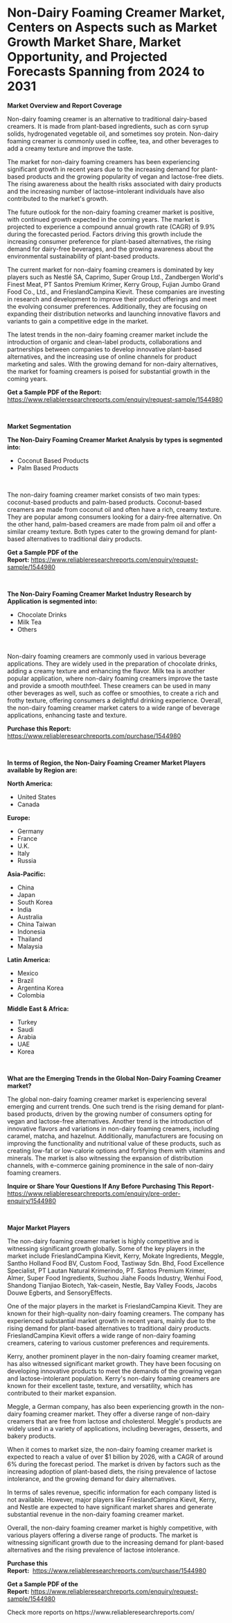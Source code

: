 <p><h1>Non-Dairy Foaming Creamer Market, Centers on Aspects such as Market Growth Market Share, Market Opportunity, and Projected Forecasts Spanning from 2024 to 2031</h1></p><p><strong>Market Overview and Report Coverage</strong></p>
<p><p>Non-dairy foaming creamer is an alternative to traditional dairy-based creamers. It is made from plant-based ingredients, such as corn syrup solids, hydrogenated vegetable oil, and sometimes soy protein. Non-dairy foaming creamer is commonly used in coffee, tea, and other beverages to add a creamy texture and improve the taste.</p><p>The market for non-dairy foaming creamers has been experiencing significant growth in recent years due to the increasing demand for plant-based products and the growing popularity of vegan and lactose-free diets. The rising awareness about the health risks associated with dairy products and the increasing number of lactose-intolerant individuals have also contributed to the market's growth.</p><p>The future outlook for the non-dairy foaming creamer market is positive, with continued growth expected in the coming years. The market is projected to experience a compound annual growth rate (CAGR) of 9.9% during the forecasted period. Factors driving this growth include the increasing consumer preference for plant-based alternatives, the rising demand for dairy-free beverages, and the growing awareness about the environmental sustainability of plant-based products.</p><p>The current market for non-dairy foaming creamers is dominated by key players such as Nestlé SA, Caprimo, Super Group Ltd., Zandbergen World's Finest Meat, PT Santos Premium Krimer, Kerry Group, Fujian Jumbo Grand Food Co., Ltd., and FrieslandCampina Kievit. These companies are investing in research and development to improve their product offerings and meet the evolving consumer preferences. Additionally, they are focusing on expanding their distribution networks and launching innovative flavors and variants to gain a competitive edge in the market.</p><p>The latest trends in the non-dairy foaming creamer market include the introduction of organic and clean-label products, collaborations and partnerships between companies to develop innovative plant-based alternatives, and the increasing use of online channels for product marketing and sales. With the growing demand for non-dairy alternatives, the market for foaming creamers is poised for substantial growth in the coming years.</p></p>
<p><strong>Get a Sample PDF of the Report:</strong> <a href="https://www.reliableresearchreports.com/enquiry/request-sample/1544980">https://www.reliableresearchreports.com/enquiry/request-sample/1544980</a></p>
<p>&nbsp;</p>
<p><strong>Market Segmentation</strong></p>
<p><strong>The Non-Dairy Foaming Creamer Market Analysis by types is segmented into:</strong></p>
<p><ul><li>Coconut Based Products</li><li>Palm Based Products</li></ul></p>
<p>&nbsp;</p>
<p><p>The non-dairy foaming creamer market consists of two main types: coconut-based products and palm-based products. Coconut-based creamers are made from coconut oil and often have a rich, creamy texture. They are popular among consumers looking for a dairy-free alternative. On the other hand, palm-based creamers are made from palm oil and offer a similar creamy texture. Both types cater to the growing demand for plant-based alternatives to traditional dairy products.</p></p>
<p><strong>Get a Sample PDF of the Report:</strong>&nbsp;<a href="https://www.reliableresearchreports.com/enquiry/request-sample/1544980">https://www.reliableresearchreports.com/enquiry/request-sample/1544980</a></p>
<p>&nbsp;</p>
<p><strong>The Non-Dairy Foaming Creamer Market Industry Research by Application is segmented into:</strong></p>
<p><ul><li>Chocolate Drinks</li><li>Milk Tea</li><li>Others</li></ul></p>
<p>&nbsp;</p>
<p><p>Non-dairy foaming creamers are commonly used in various beverage applications. They are widely used in the preparation of chocolate drinks, adding a creamy texture and enhancing the flavor. Milk tea is another popular application, where non-dairy foaming creamers improve the taste and provide a smooth mouthfeel. These creamers can be used in many other beverages as well, such as coffee or smoothies, to create a rich and frothy texture, offering consumers a delightful drinking experience. Overall, the non-dairy foaming creamer market caters to a wide range of beverage applications, enhancing taste and texture.</p></p>
<p><strong>Purchase this Report:</strong>&nbsp; <a href="https://www.reliableresearchreports.com/purchase/1544980">https://www.reliableresearchreports.com/purchase/1544980</a></p>
<p>&nbsp;</p>
<p><strong>In terms of Region, the Non-Dairy Foaming Creamer Market Players available by Region are:</strong></p>
<p>
    <p> <strong> North America: </strong>
        <ul>
            <li>United States</li>
            <li>Canada</li>
        </ul>
        </p> 
    <p> <strong> Europe: </strong>
        <ul>
            <li>Germany</li>
            <li>France</li>
            <li>U.K.</li>
            <li>Italy</li>
            <li>Russia</li>
        </ul>
        </p> 
    <p> <strong> Asia-Pacific: </strong>
        <ul>
            <li>China</li>
            <li>Japan</li>
            <li>South Korea</li>
            <li>India</li>
            <li>Australia</li>
            <li>China Taiwan</li>
            <li>Indonesia</li>
            <li>Thailand</li>
            <li>Malaysia</li>
        </ul>
        </p> 
    <p> <strong> Latin America: </strong>
        <ul>
            <li>Mexico</li>
            <li>Brazil</li>
            <li>Argentina Korea</li>
            <li>Colombia</li>
        </ul>
        </p> 
    <p> <strong> Middle East & Africa: </strong>
        <ul>
            <li>Turkey</li>
            <li>Saudi</li>
            <li>Arabia</li>
            <li>UAE</li>
            <li>Korea</li>
        </ul>
    </p>
    </p>
<p>&nbsp;</p>
<p><strong>What are the Emerging Trends in the Global Non-Dairy Foaming Creamer market?</strong></p>
<p><p>The global non-dairy foaming creamer market is experiencing several emerging and current trends. One such trend is the rising demand for plant-based products, driven by the growing number of consumers opting for vegan and lactose-free alternatives. Another trend is the introduction of innovative flavors and variations in non-dairy foaming creamers, including caramel, matcha, and hazelnut. Additionally, manufacturers are focusing on improving the functionality and nutritional value of these products, such as creating low-fat or low-calorie options and fortifying them with vitamins and minerals. The market is also witnessing the expansion of distribution channels, with e-commerce gaining prominence in the sale of non-dairy foaming creamers.</p></p>
<p><strong>Inquire or Share Your Questions If Any Before Purchasing This Report</strong>- <a href="https://www.reliableresearchreports.com/enquiry/pre-order-enquiry/1544980">https://www.reliableresearchreports.com/enquiry/pre-order-enquiry/1544980</a></p>
<p>&nbsp;</p>
<p><strong>Major Market Players</strong></p>
<p><p>The non-dairy foaming creamer market is highly competitive and is witnessing significant growth globally. Some of the key players in the market include FrieslandCampina Kievit, Kerry, Mokate Ingredients, Meggle, Santho Holland Food BV, Custom Food, Tastiway Sdn. Bhd, Food Excellence Specialist, PT Lautan Natural Krimerindo, PT. Santos Premium Krimer, Almer, Super Food Ingredients, Suzhou Jiahe Foods Industry, Wenhui Food, Shandong Tianjiao Biotech, Yak-casein, Nestle, Bay Valley Foods, Jacobs Douwe Egberts, and SensoryEffects.</p><p>One of the major players in the market is FrieslandCampina Kievit. They are known for their high-quality non-dairy foaming creamers. The company has experienced substantial market growth in recent years, mainly due to the rising demand for plant-based alternatives to traditional dairy products. FrieslandCampina Kievit offers a wide range of non-dairy foaming creamers, catering to various customer preferences and requirements.</p><p>Kerry, another prominent player in the non-dairy foaming creamer market, has also witnessed significant market growth. They have been focusing on developing innovative products to meet the demands of the growing vegan and lactose-intolerant population. Kerry's non-dairy foaming creamers are known for their excellent taste, texture, and versatility, which has contributed to their market expansion.</p><p>Meggle, a German company, has also been experiencing growth in the non-dairy foaming creamer market. They offer a diverse range of non-dairy creamers that are free from lactose and cholesterol. Meggle's products are widely used in a variety of applications, including beverages, desserts, and bakery products.</p><p>When it comes to market size, the non-dairy foaming creamer market is expected to reach a value of over $1 billion by 2026, with a CAGR of around 6% during the forecast period. The market is driven by factors such as the increasing adoption of plant-based diets, the rising prevalence of lactose intolerance, and the growing demand for dairy alternatives.</p><p>In terms of sales revenue, specific information for each company listed is not available. However, major players like FrieslandCampina Kievit, Kerry, and Nestle are expected to have significant market shares and generate substantial revenue in the non-dairy foaming creamer market.</p><p>Overall, the non-dairy foaming creamer market is highly competitive, with various players offering a diverse range of products. The market is witnessing significant growth due to the increasing demand for plant-based alternatives and the rising prevalence of lactose intolerance.</p></p>
<p><strong>Purchase this Report:</strong>&nbsp;&nbsp;<a href="https://www.reliableresearchreports.com/purchase/1544980">https://www.reliableresearchreports.com/purchase/1544980</a></p>
<p></p>
<p><strong>Get a Sample PDF of the Report:</strong>&nbsp;<a href="https://www.reliableresearchreports.com/enquiry/request-sample/1544980">https://www.reliableresearchreports.com/enquiry/request-sample/1544980</a></p>
<p>Check more reports on https://www.reliableresearchreports.com/</p>